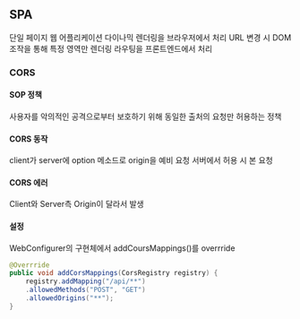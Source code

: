 ## SPA
단일 페이지 웹 어플리케이션
다이나믹 렌더링을 브라우저에서 처리
URL 변경 시 DOM 조작을 통해 특정 영역만 렌더링
라우팅을 프론트엔드에서 처리
### CORS
#### SOP 정책
사용자를 악의적인 공격으로부터 보호하기 위해
동일한 출처의 요청만 허용하는 정책
#### CORS 동작
client가 server에 option 메소드로 origin을 예비 요청
서버에서 허용 시 본 요청
#### CORS 에러
Client와 Server측 Origin이 달라서 발생
#### 설정
WebConfigurer의 구현체에서 addCoursMappings()를 overrride
```java
@Overrride
public void addCorsMappings(CorsRegistry registry) {
	registry.addMapping("/api/**")
	.allowedMethods("POST", "GET")
	.allowedOrigins("**");
}
```